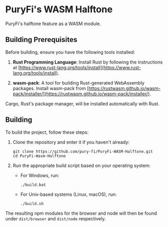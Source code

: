 # PuryFi's WASM Halftone
PuryFi's halftone feature as a WASM module.

## Building Prerequisites

Before building, ensure you have the following tools installed:

1. **Rust Programming Language**: Install Rust by following the instructions at [https://www.rust-lang.org/tools/install](https://www.rust-lang.org/tools/install).

2. **wasm-pack**: A tool for building Rust-generated WebAssembly packages. Install wasm-pack from [https://rustwasm.github.io/wasm-pack/installer/](https://rustwasm.github.io/wasm-pack/installer/).

Cargo, Rust's package manager, will be installed automatically with Rust.

## Building
To build the project, follow these steps:

1. Clone the repository and enter it if you haven't already:
   ```
   git clone https://github.com/pury-fi/PuryFi-WASM-Halftone.git
   cd PuryFi-Wasm-Halftone
   ```

3. Run the appropriate build script based on your operating system:
   - For Windows, run:
     ```
     ./build.bat
     ```

   - For Unix-based systems (Linux, macOS), run:
     ```
     ./build.sh
     ```

The resulting npm modules for the browser and node will then be found under `dist/browser` and `dist/node` respectively.